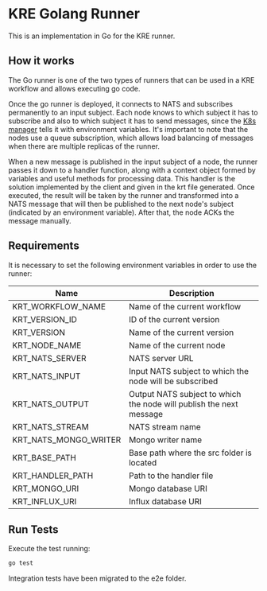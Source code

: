 # KRE Golang Runner 

This is an implementation in Go for the KRE runner.

## How it works

The Go runner is one of the two types of runners that can be used in a KRE workflow and allows
executing go code.

Once the go runner is deployed, it connects to NATS and subscribes permanently to an input
subject.
Each node knows to which subject it has to subscribe and also to which subject it has to send messages,
since the [K8s manager](https://github.com/konstellation-io/kre/tree/main/engine/k8s-manager) tells it with environment variables.
It's important to note that the nodes use a queue subscription,
which allows load balancing of messages when there are multiple replicas of the runner.

When a new message is published in the input subject of a node, the runner passes it down to a
handler function, along with a context object formed by variables and useful methods for processing data.
This handler is the solution implemented by the client and given in the krt file generated.
Once executed, the result will be taken by the runner and transformed into a NATS message that
will then be published to the next node's subject (indicated by an environment variable).
After that, the node ACKs the message manually.

## Requirements

It is necessary to set the following environment variables in order to use the runner:

| Name                  | Description                                                         |
|-----------------------|---------------------------------------------------------------------|
| KRT_WORKFLOW_NAME     | Name of the current workflow                                        |
| KRT_VERSION_ID        | ID of the current version                                           |
| KRT_VERSION           | Name of the current version                                         |
| KRT_NODE_NAME         | Name of the current node                                            |
| KRT_NATS_SERVER       | NATS server URL                                                     |
| KRT_NATS_INPUT        | Input NATS subject to which the node will be subscribed             |
| KRT_NATS_OUTPUT       | Output NATS subject to which the node will publish the next message |
| KRT_NATS_STREAM       | NATS stream name                                                    |
| KRT_NATS_MONGO_WRITER | Mongo writer name                                                   |
| KRT_BASE_PATH         | Base path where the src folder is located                           |
| KRT_HANDLER_PATH      | Path to the handler file                                            |
| KRT_MONGO_URI         | Mongo database URI                                                  |
| KRT_INFLUX_URI        | Influx database URI                                                 |

## Run Tests

Execute the test running:

``` sh
go test
```

Integration tests have been migrated to the e2e folder.
